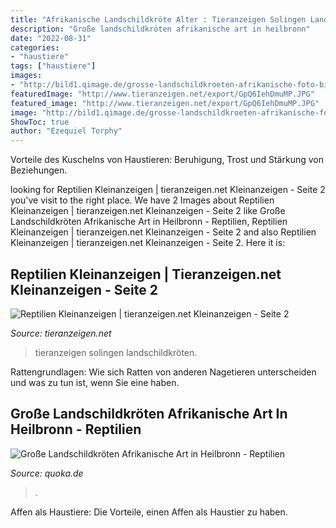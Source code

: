 ```yaml
---
title: "Afrikanische Landschildkröte Alter : Tieranzeigen Solingen Landschildkröten"
description: "Große landschildkröten afrikanische art in heilbronn"
date: "2022-08-31"
categories:
- "haustiere"
tags: ["haustiere"]
images:
- "http://bild1.qimage.de/grosse-landschildkroeten-afrikanische-foto-bild-86690541.jpg"
featuredImage: "http://www.tieranzeigen.net/export/GpQ6IehDmuMP.JPG"
featured_image: "http://www.tieranzeigen.net/export/GpQ6IehDmuMP.JPG"
image: "http://bild1.qimage.de/grosse-landschildkroeten-afrikanische-foto-bild-86690541.jpg"
ShowToc: true
author: "Ezequiel Torphy"
---
```



Vorteile des Kuschelns von Haustieren: Beruhigung, Trost und Stärkung von Beziehungen.

	

		
looking for Reptilien Kleinanzeigen | tieranzeigen.net Kleinanzeigen - Seite 2 you've visit to the right place. We have 2 Images about Reptilien Kleinanzeigen | tieranzeigen.net Kleinanzeigen - Seite 2 like Große Landschildkröten Afrikanische Art in Heilbronn - Reptilien, Reptilien Kleinanzeigen | tieranzeigen.net Kleinanzeigen - Seite 2 and also Reptilien Kleinanzeigen | tieranzeigen.net Kleinanzeigen - Seite 2. Here it is:
		
    
## Reptilien Kleinanzeigen | Tieranzeigen.net Kleinanzeigen - Seite 2

<img loading=lazy src="http://www.tieranzeigen.net/export/GpQ6IehDmuMP.JPG" onerror="this.onerror=null;this.src='https://tse1.mm.bing.net/th?id=OIP.Kn1sBBwwkKUQEjhsEBO1IgHaFj&amp;pid=15.1';" alt="Reptilien Kleinanzeigen | tieranzeigen.net Kleinanzeigen - Seite 2">

_Source: tieranzeigen.net_

>tieranzeigen solingen landschildkröten. 

	

Rattengrundlagen: Wie sich Ratten von anderen Nagetieren unterscheiden und was zu tun ist, wenn Sie eine haben.

    
## Große Landschildkröten Afrikanische Art In Heilbronn - Reptilien

<img loading=lazy src="http://bild1.qimage.de/grosse-landschildkroeten-afrikanische-foto-bild-86690541.jpg" onerror="this.onerror=null;this.src='https://tse2.mm.bing.net/th?id=OIP.ZDY3oDR-vYFWWn1JKv7A0QHaE8&amp;pid=15.1';" alt="Große Landschildkröten Afrikanische Art in Heilbronn - Reptilien">

_Source: quoka.de_

>. 

	

Affen als Haustiere: Die Vorteile, einen Affen als Haustier zu haben.

